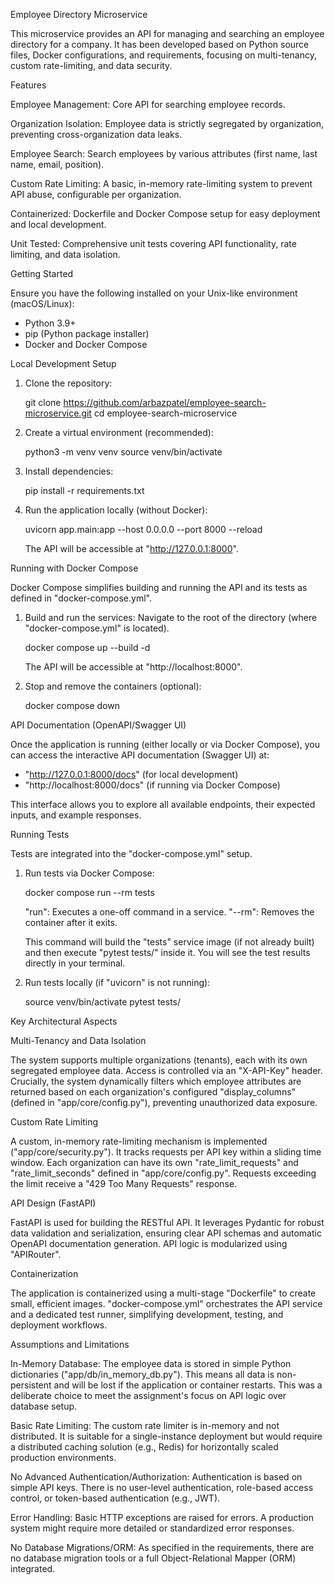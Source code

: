 Employee Directory Microservice

This microservice provides an API for managing and searching an employee directory for a company. It has been developed based on Python source files, Docker configurations, and requirements, focusing on multi-tenancy, custom rate-limiting, and data security.


Features

Employee Management: Core API for searching employee records.

Organization Isolation: Employee data is strictly segregated by organization, preventing cross-organization data leaks.

Employee Search: Search employees by various attributes (first name, last name, email, position).

Custom Rate Limiting: A basic, in-memory rate-limiting system to prevent API abuse, configurable per organization.

Containerized: Dockerfile and Docker Compose setup for easy deployment and local development.

Unit Tested: Comprehensive unit tests covering API functionality, rate limiting, and data isolation.




Getting Started

Ensure you have the following installed on your Unix-like environment (macOS/Linux):

* Python 3.9+
* pip (Python package installer)
* Docker and Docker Compose

Local Development Setup

1.  Clone the repository:

    git clone https://github.com/arbazpatel/employee-search-microservice.git
    cd employee-search-microservice
    

2.  Create a virtual environment (recommended):
    
    python3 -m venv venv
    source venv/bin/activate
    

3.  Install dependencies:
    
    pip install -r requirements.txt
    

4.  Run the application locally (without Docker):
    
    uvicorn app.main:app --host 0.0.0.0 --port 8000 --reload

    The API will be accessible at "http://127.0.0.1:8000".

Running with Docker Compose

Docker Compose simplifies building and running the API and its tests as defined in "docker-compose.yml".

1.  Build and run the services:
    Navigate to the root of the directory (where "docker-compose.yml" is located).
    
    docker compose up --build -d

    The API will be accessible at "http://localhost:8000".

2.  Stop and remove the containers (optional):
    
    docker compose down
    

API Documentation (OpenAPI/Swagger UI)

Once the application is running (either locally or via Docker Compose), you can access the interactive API documentation (Swagger UI) at:

* "http://127.0.0.1:8000/docs" (for local development)
* "http://localhost:8000/docs" (if running via Docker Compose)

This interface allows you to explore all available endpoints, their expected inputs, and example responses.

Running Tests

Tests are integrated into the "docker-compose.yml" setup.

1.  Run tests via Docker Compose:
    
    docker compose run --rm tests
    
    "run": Executes a one-off command in a service.
    "--rm": Removes the container after it exits.

    This command will build the "tests" service image (if not already built) and then execute "pytest tests/" inside it. You will see the test results directly in your terminal.

2.  Run tests locally (if "uvicorn" is not running):
    
    source venv/bin/activate
    pytest tests/
    

Key Architectural Aspects

Multi-Tenancy and Data Isolation

The system supports multiple organizations (tenants), each with its own segregated employee data. Access is controlled via an "X-API-Key" header. Crucially, the system dynamically filters which employee attributes are returned based on each organization's configured "display_columns" (defined in "app/core/config.py"), preventing unauthorized data exposure.

Custom Rate Limiting

A custom, in-memory rate-limiting mechanism is implemented ("app/core/security.py"). It tracks requests per API key within a sliding time window. Each organization can have its own "rate_limit_requests" and "rate_limit_seconds" defined in "app/core/config.py". Requests exceeding the limit receive a "429 Too Many Requests" response.

API Design (FastAPI)

FastAPI is used for building the RESTful API. It leverages Pydantic for robust data validation and serialization, ensuring clear API schemas and automatic OpenAPI documentation generation. API logic is modularized using "APIRouter".

Containerization

The application is containerized using a multi-stage "Dockerfile" to create small, efficient images. "docker-compose.yml" orchestrates the API service and a dedicated test runner, simplifying development, testing, and deployment workflows.

Assumptions and Limitations

In-Memory Database: The employee data is stored in simple Python dictionaries ("app/db/in_memory_db.py"). This means all data is non-persistent and will be lost if the application or container restarts. This was a deliberate choice to meet the assignment's focus on API logic over database setup.

Basic Rate Limiting: The custom rate limiter is in-memory and not distributed. It is suitable for a single-instance deployment but would require a distributed caching solution (e.g., Redis) for horizontally scaled production environments.

No Advanced Authentication/Authorization: Authentication is based on simple API keys. There is no user-level authentication, role-based access control, or token-based authentication (e.g., JWT).

Error Handling: Basic HTTP exceptions are raised for errors. A production system might require more detailed or standardized error responses.

No Database Migrations/ORM: As specified in the requirements, there are no database migration tools or a full Object-Relational Mapper (ORM) integrated.
